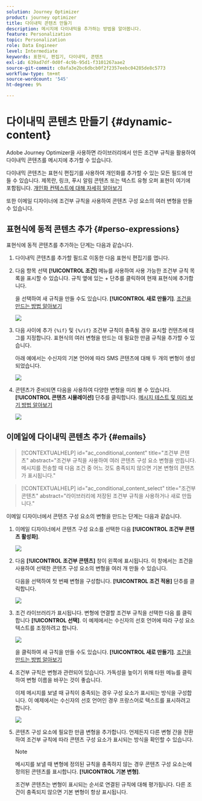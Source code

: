 ```yaml
---
solution: Journey Optimizer
product: journey optimizer
title: 다이내믹 콘텐츠 만들기
description: 메시지에 다이내믹을 추가하는 방법을 알아봅니다.
feature: Personalization
topic: Personalization
role: Data Engineer
level: Intermediate
keywords: 표현식, 편집기, 다이내믹, 콘텐츠
exl-id: 639ad7df-0d0f-4c9b-95d1-f3101267aae2
source-git-commit: c0afa3e2bc6dbcb0f2f2357eebc04285de8c5773
workflow-type: tm+mt
source-wordcount: '545'
ht-degree: 9%

---
```


# 다이내믹 콘텐츠 만들기 {#dynamic-content}

Adobe Journey Optimizer을 사용하면 라이브러리에서 만든 조건부 규칙을 활용하여 다이내믹 콘텐츠를 메시지에 추가할 수 있습니다.

다이내믹 콘텐츠는 표현식 편집기를 사용하여 개인화를 추가할 수 있는 모든 필드에 만들 수 있습니다. 제목란, 링크, 푸시 알림 콘텐츠 또는 텍스트 유형 오퍼 표현이 여기에 포함됩니다. [개인화 컨텍스트에 대해 자세히 알아보기](personalization-contexts.md)

또한 이메일 디자이너에 조건부 규칙을 사용하여 콘텐츠 구성 요소의 여러 변형을 만들 수 있습니다.

## 표현식에 동적 콘텐츠 추가 {#perso-expressions}

표현식에 동적 콘텐츠를 추가하는 단계는 다음과 같습니다.

1. 다이내믹 콘텐츠를 추가할 필드로 이동한 다음 표현식 편집기를 엽니다.

1. 다음 항목 선택 **[!UICONTROL 조건]** 메뉴를 사용하여 사용 가능한 조건부 규칙 목록을 표시할 수 있습니다. 규칙 옆에 있는 + 단추를 클릭하여 현재 표현식에 추가합니다.

   을 선택하여 새 규칙을 만들 수도 있습니다. **[!UICONTROL 새로 만들기]**. [조건을 만드는 방법 알아보기](create-conditions.md)

   ![](assets/conditions-expression.png)

1. 다음 사이에 추가 `{%if}` 및 `{%/if}` 조건부 규칙이 충족될 경우 표시할 컨텐츠에 태그를 지정합니다. 표현식의 여러 변형을 만드는 데 필요한 만큼 규칙을 추가할 수 있습니다.

   아래 예에서는 수신자의 기본 언어에 따라 SMS 콘텐츠에 대해 두 개의 변형이 생성되었습니다.

   ![](assets/conditions-language-sample.png)

1. 콘텐츠가 준비되면 다음을 사용하여 다양한 변형을 미리 볼 수 있습니다. **[!UICONTROL 콘텐츠 시뮬레이션]** 단추를 클릭합니다. [메시지 테스트 및 미리 보기 방법 알아보기](../email/preview.md)

   ![](assets/conditions-preview.png)

## 이메일에 다이내믹 콘텐츠 추가 {#emails}

>[!CONTEXTUALHELP]
>id="ac_conditional_content"
>title="조건부 콘텐츠"
>abstract="조건부 규칙을 사용하여 여러 콘텐츠 구성 요소 변형을 만듭니다. 메시지를 전송할 때 다음 조건 중 어느 것도 충족되지 않으면 기본 변형의 콘텐츠가 표시됩니다."

>[!CONTEXTUALHELP]
>id="ac_conditional_content_select"
>title="조건부 콘텐츠"
>abstract="라이브러리에 저장된 조건부 규칙을 사용하거나 새로 만듭니다."

이메일 디자이너에서 콘텐츠 구성 요소의 변형을 만드는 단계는 다음과 같습니다.

1. 이메일 디자이너에서 콘텐츠 구성 요소를 선택한 다음 **[!UICONTROL 조건부 콘텐츠 활성화]**.

   ![](assets/conditions-enable-conditional.png)

1. 다음 **[!UICONTROL 조건부 콘텐츠]** 창이 왼쪽에 표시됩니다. 이 창에서는 조건을 사용하여 선택한 콘텐츠 구성 요소의 변형을 여러 개 만들 수 있습니다.

   다음을 선택하여 첫 번째 변형을 구성합니다. **[!UICONTROL 조건 적용]** 단추를 클릭합니다.

   ![](assets/conditions-apply.png)

1. 조건 라이브러리가 표시됩니다. 변형에 연결할 조건부 규칙을 선택한 다음 를 클릭합니다 **[!UICONTROL 선택]**. 이 예제에서는 수신자의 선호 언어에 따라 구성 요소 텍스트를 조정하려고 합니다.

   ![](assets/conditions-select.png)

   을 클릭하여 새 규칙을 만들 수도 있습니다. **[!UICONTROL 새로 만들기]**. [조건을 만드는 방법 알아보기](create-conditions.md)

1. 조건부 규칙은 변형과 관련되어 있습니다. 가독성을 높이기 위해 타원 메뉴를 클릭하여 변형 이름을 바꾸는 것이 좋습니다.

   이제 메시지를 보낼 때 규칙이 충족되는 경우 구성 요소가 표시되는 방식을 구성합니다. 이 예제에서는 수신자의 선호 언어인 경우 프랑스어로 텍스트를 표시하려고 합니다.

   ![](assets/conditions-design.png)

1. 콘텐츠 구성 요소에 필요한 만큼 변형을 추가합니다. 언제든지 다른 변형 간을 전환하여 조건부 규칙에 따라 콘텐츠 구성 요소가 표시되는 방식을 확인할 수 있습니다.

   >[!NOTE]
   >메시지를 보낼 때 변형에 정의된 규칙을 충족하지 않는 경우 콘텐츠 구성 요소는에 정의된 콘텐츠를 표시합니다. **[!UICONTROL 기본 변형]**.
   >
   >조건부 콘텐츠는 변형이 표시되는 순서로 연결된 규칙에 대해 평가됩니다. 다른 조건이 충족되지 않으면 기본 변형이 항상 표시됩니다.
